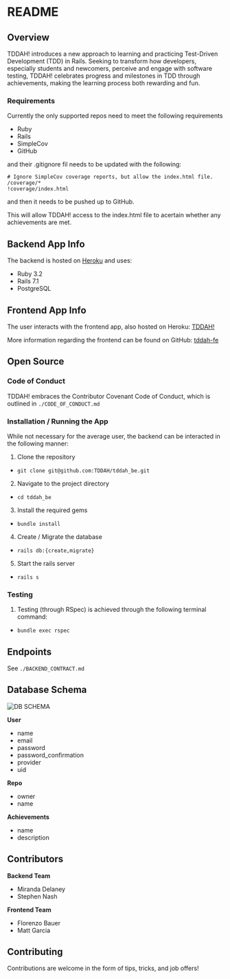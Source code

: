 # README

## Overview

TDDAH! introduces a new approach to learning and practicing Test-Driven Development (TDD) in Rails. Seeking to transform how developers, especially students and newcomers, perceive and engage with software testing, TDDAH! celebrates progress and milestones in TDD through achievements, making the learning process both rewarding and fun.

### Requirements

Currently the only supported repos need to meet the following requirements

- Ruby
- Rails
- SimpleCov
- GitHub

and their .gitignore fil needs to be updated with the following:
```
# Ignore SimpleCov coverage reports, but allow the index.html file.
/coverage/*
!coverage/index.html 
```
and then it needs to be pushed up to GitHub.

This will allow TDDAH! access to the index.html file to acertain whether any achievements are met.

## Backend App Info

The backend is hosted on [Heroku](https://tddah-be-39c5a52e8b65.herokuapp.com/) and uses:

- Ruby 3.2
- Rails 7.1
- PostgreSQL

## Frontend App Info

The user interacts with the frontend app, also hosted on Heroku: [TDDAH!](https://tddah-fe-511fa9211749.herokuapp.com/)

More information regarding the frontend can be found on GitHub: [tddah-fe](https://github.com/TDDAH/tddah-fe)

## Open Source

### Code of Conduct

TDDAH! embraces the Contributor Covenant Code of Conduct, which is outlined in `./CODE_OF_CONDUCT.md`

### Installation / Running the App

While not necessary for the average user, the backend can be interacted in the following manner:

1. Clone the repository
- `git clone git@github.com:TDDAH/tddah_be.git`

2. Navigate to the project directory
- `cd tddah_be`

3. Install the required gems
- `bundle install`

4. Create / Migrate the database
- `rails db:{create,migrate}`

5. Start the rails server
- `rails s`

### Testing

1. Testing (through RSpec) is achieved through the following terminal command:
- `bundle exec rspec`

## Endpoints

See `./BACKEND_CONTRACT.md`

## Database Schema

![DB SCHEMA](<Screenshot 2024-04-16 at 1.38.04 PM.png>)

__User__
- name
- email
- password
- password_confirmation
- provider
- uid

__Repo__
- owner
- name

__Achievements__
- name
- description

## Contributors

__Backend Team__
- Miranda Delaney
- Stephen Nash

__Frontend Team__
- Florenzo Bauer
- Matt Garcia

## Contributing

Contributions are welcome in the form of tips, tricks, and job offers!